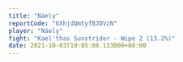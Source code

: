 ```yaml
---
title: "Näely"
reportCode: "6XhjdQmtyfBJDVzN"
player: "Näely"
fight: "Kael'thas Sunstrider - Wipe 2 (13.2%)"
date: 2021-10-03T19:05:08.133000+00:00
---
```

